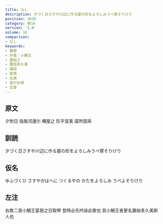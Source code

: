 ```yaml
---
title: なし
description: 夕づく日さすや川辺に作る屋の形をよろしみうべ寄そりけり
position: 3820
category: 巻16
version: '1.0'
volume: 16
comparison:
- なし
keywords:
- 雑歌
- 作者：小鯛王
- 置始工
- 置始多久美
- 誦詠
- 宴席
- 伝承
- 遊行女婦
- 恋愛
---
```


## 原文

夕附日 指哉河邊尓 構屋之 形乎宜美 諾所因来

## 訓読

夕づく日さすや川辺に作る屋の形をよろしみうべ寄そりけり

## 仮名

ゆふづくひ さすやかはへに つくるやの かたをよろしみ うべよそりけり

## 左注

右歌二首小鯛王宴居之日取琴 登時必先吟詠此歌也 其小鯛王者更名置始多久美斯人也
